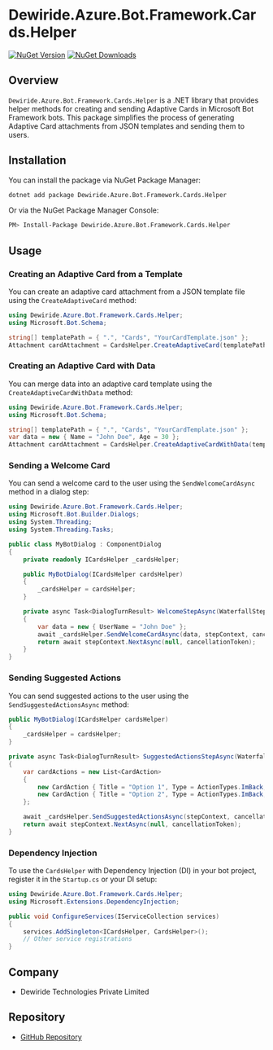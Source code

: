 # Dewiride.Azure.Bot.Framework.Cards.Helper

[![NuGet Version](https://img.shields.io/nuget/v/Dewiride.Azure.Bot.Framework.Cards.Helper)](https://www.nuget.org/packages/Dewiride.Azure.Bot.Framework.Cards.Helper)
[![NuGet Downloads](https://img.shields.io/nuget/dt/Dewiride.Azure.Bot.Framework.Cards.Helper)](https://www.nuget.org/packages/Dewiride.Azure.Bot.Framework.Cards.Helper)

## Overview

`Dewiride.Azure.Bot.Framework.Cards.Helper` is a .NET library that provides helper methods for creating and sending Adaptive Cards in Microsoft Bot Framework bots. This package simplifies the process of generating Adaptive Card attachments from JSON templates and sending them to users.

## Installation

You can install the package via NuGet Package Manager:

```bash
dotnet add package Dewiride.Azure.Bot.Framework.Cards.Helper
```

Or via the NuGet Package Manager Console:

```bash
PM> Install-Package Dewiride.Azure.Bot.Framework.Cards.Helper
```

## Usage

### Creating an Adaptive Card from a Template

You can create an adaptive card attachment from a JSON template file using the `CreateAdaptiveCard` method:

```csharp
using Dewiride.Azure.Bot.Framework.Cards.Helper;
using Microsoft.Bot.Schema;

string[] templatePath = { ".", "Cards", "YourCardTemplate.json" };
Attachment cardAttachment = CardsHelper.CreateAdaptiveCard(templatePath);
```

### Creating an Adaptive Card with Data

You can merge data into an adaptive card template using the `CreateAdaptiveCardWithData` method:

```csharp
using Dewiride.Azure.Bot.Framework.Cards.Helper;
using Microsoft.Bot.Schema;

string[] templatePath = { ".", "Cards", "YourCardTemplate.json" };
var data = new { Name = "John Doe", Age = 30 };
Attachment cardAttachment = CardsHelper.CreateAdaptiveCardWithData(templatePath, data);
```

### Sending a Welcome Card

You can send a welcome card to the user using the `SendWelcomeCardAsync` method in a dialog step:

```csharp
using Dewiride.Azure.Bot.Framework.Cards.Helper;
using Microsoft.Bot.Builder.Dialogs;
using System.Threading;
using System.Threading.Tasks;

public class MyBotDialog : ComponentDialog
{
    private readonly ICardsHelper _cardsHelper;

    public MyBotDialog(ICardsHelper cardsHelper)
    {
        _cardsHelper = cardsHelper;
    }

    private async Task<DialogTurnResult> WelcomeStepAsync(WaterfallStepContext stepContext, CancellationToken cancellationToken)
    {
        var data = new { UserName = "John Doe" };
        await _cardsHelper.SendWelcomeCardAsync(data, stepContext, cancellationToken);
        return await stepContext.NextAsync(null, cancellationToken);
    }
}
```


### Sending Suggested Actions

You can send suggested actions to the user using the `SendSuggestedActionsAsync` method:

```csharp
public MyBotDialog(ICardsHelper cardsHelper)
{
    _cardsHelper = cardsHelper;
}

private async Task<DialogTurnResult> SuggestedActionsStepAsync(WaterfallStepContext stepContext, CancellationToken cancellationToken)
{
    var cardActions = new List<CardAction>
    {
        new CardAction { Title = "Option 1", Type = ActionTypes.ImBack, Value = "Option 1" },
        new CardAction { Title = "Option 2", Type = ActionTypes.ImBack, Value = "Option 2" }
    };

    await _cardsHelper.SendSuggestedActionsAsync(stepContext, cancellationToken, "Please choose an option:", cardActions);
    return await stepContext.NextAsync(null, cancellationToken);
}
```


### Dependency Injection

To use the `CardsHelper` with Dependency Injection (DI) in your bot project, register it in the `Startup.cs` or your DI setup:

```csharp
using Dewiride.Azure.Bot.Framework.Cards.Helper;
using Microsoft.Extensions.DependencyInjection;

public void ConfigureServices(IServiceCollection services)
{
    services.AddSingleton<ICardsHelper, CardsHelper>();
    // Other service registrations
}
```

## Company

- Dewiride Technologies Private Limited

## Repository

- [GitHub Repository](https://github.com/DewirideTechnologies/dewiride-sdk-for-net)